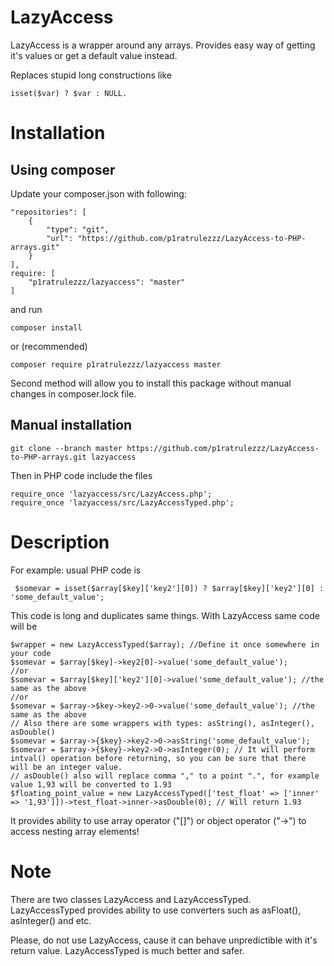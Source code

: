 LazyAccess
==========

LazyAccess is a wrapper around any arrays. Provides easy way of getting it's values or get a default value instead.

Replaces stupid long constructions like 

    isset($var) ? $var : NULL.
    
# Installation

## Using composer

Update your composer.json with following:

    "repositories": [
        {
            "type": "git",
            "url": "https://github.com/p1ratrulezzz/LazyAccess-to-PHP-arrays.git"
        }
    ],
    require: [
        "p1ratrulezzz/lazyaccess": "master"
    ]

and run 

    composer install  
or (recommended)

    composer require p1ratrulezzz/lazyaccess master

Second method will allow you to install this package without manual changes in composer.lock file.

## Manual installation

    git clone --branch master https://github.com/p1ratrulezzz/LazyAccess-to-PHP-arrays.git lazyaccess
    
Then in PHP code include the files

    require_once 'lazyaccess/src/LazyAccess.php';
    require_once 'lazyaccess/src/LazyAccessTyped.php';

# Description

For example:
  usual PHP code is 

     $somevar = isset($array[$key]['key2'][0]) ? $array[$key]['key2'][0] : 'some_default_value';

This code is long and duplicates same things. 
With LazyAccess same code will be
  
    $wrapper = new LazyAccessTyped($array); //Define it once somewhere in your code
    $somevar = $array[$key]->key2[0]->value('some_default_value');
    //or
    $somevar = $array[$key]['key2'][0]->value('some_default_value'); //the same as the above
    //or
    $somevar = $array->$key->key2->0->value('some_default_value'); //the same as the above
    // Also there are some wrappers with types: asString(), asInteger(), asDouble()
    $somevar = $array->{$key}->key2->0->asString('some_default_value');
    $somevar = $array->{$key}->key2->0->asInteger(0); // It will perform intval() operation before returning, so you can be sure that there will be an integer value.
    // asDouble() also will replace comma "," to a point ".", for example value 1,93 will be converted to 1.93
    $floating_point_value = new LazyAccessTyped(['test_float' => ['inner' => '1,93']])->test_float->inner->asDouble(0); // Will return 1.93
    
It provides ability to use array operator ("[]") or object operator ("->") to access nesting array elements!

# Note

There are two classes LazyAccess and LazyAccessTyped. LazyAccessTyped provides ability to use converters such as asFloat(), asInteger() and etc.

Please, do not use LazyAccess, cause it can behave unpredictible with it's return value. LazyAccessTyped is much better and safer.
